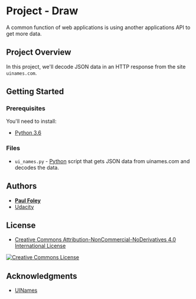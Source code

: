 # Project - Draw

A common function of web applications is using another applications API to get more data.


## Project Overview

In this project, we'll decode JSON data in an HTTP response from the site
`uinames.com`.


## Getting Started

### Prerequisites
You'll need to install:

* [Python 3.6](https://www.python.org/)

### Files

* `ui_names.py` - [Python](https://www.python.org/) script that gets JSON data from uinames.com and decodes the data.

## Authors

* **[Paul Foley](https://github.com/paulfoley)**
* [Udacity](https://www.udacity.com/)


## License

* <a rel="license" href="https://creativecommons.org/licenses/by-nc-nd/4.0/"> Creative Commons Attribution-NonCommercial-NoDerivatives 4.0 International License</a>

<a rel="license" href="https://creativecommons.org/licenses/by-nc-nd/4.0/">
	<img alt="Creative Commons License" style="border-width:0" src="https://i.creativecommons.org/l/by-nc-nd/4.0/88x31.png" />
</a>


## Acknowledgments

* [UINames](https://uinames.com/)
